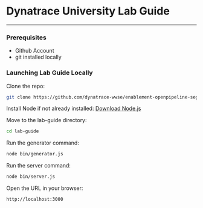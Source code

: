# Dynatrace University Lab Guide

---

### Prerequisites

* Github Account
* git installed locally

### Launching Lab Guide Locally

Clone the repo:
```sh
git clone https://github.com/dynatrace-wwse/enablement-openpipeline-segments-iam
```

Install Node if not already installed:
[Download Node.js](https://nodejs.org/en/download/package-manager)

Move to the lab-guide directory:
```sh
cd lab-guide
```

Run the generator command:
```sh
node bin/generator.js
```

Run the server command:
```sh
node bin/server.js
```

Open the URL in your browser:
```text
http://localhost:3000
```
